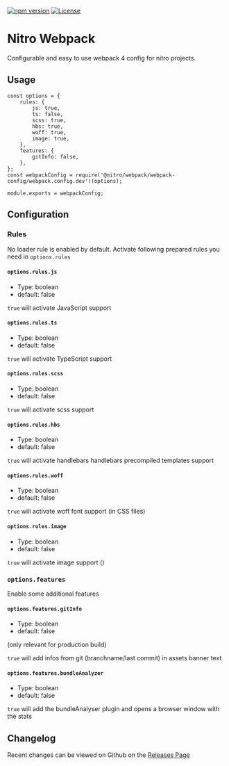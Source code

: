 [![npm version](https://badge.fury.io/js/%40nitro%2Fwebpack.svg)](https://badge.fury.io/js/%40nitro%2Fwebpack)
[![License](https://img.shields.io/badge/license-MIT-green.svg)](http://opensource.org/licenses/MIT)

# Nitro Webpack

Configurable and easy to use webpack 4 config for nitro projects.

## Usage

```
const options = {
    rules: {
        js: true,
        ts: false,
        scss: true,
        hbs: true,
        woff: true,
        image: true,
    },
    features: {
        gitInfo: false,
    },
};
const webpackConfig = require('@nitro/webpack/webpack-config/webpack.config.dev')(options);

module.exports = webpackConfig;
```

## Configuration

### Rules

No loader rule is enabled by default. Activate following prepared rules you need in `options.rules` 

#### `options.rules.js`

* Type: boolean
* default: false

`true` will activate JavaScript support

#### `options.rules.ts`

* Type: boolean
* default: false

`true` will activate TypeScript support

#### `options.rules.scss`

* Type: boolean
* default: false

`true` will activate scss support

#### `options.rules.hbs`

* Type: boolean
* default: false

`true` will activate handlebars handlebars precompiled templates support

#### `options.rules.woff`

* Type: boolean
* default: false

`true` will activate woff font support (in CSS files)

#### `options.rules.image`

* Type: boolean
* default: false

`true` will activate image support ()

### `options.features`

Enable some additional features

#### `options.features.gitInfo`

* Type: boolean
* default: false

(only relevant for production build)

`true` will add infos from git (branchname/last commit) in assets banner text

#### `options.features.bundleAnalyzer`

* Type: boolean
* default: false

`true` will add the bundleAnalyser plugin and opens a browser window with the stats

## Changelog

Recent changes can be viewed on Github on the [Releases Page](https://github.com/namics/generator-nitro/releases)
